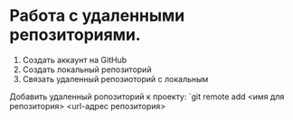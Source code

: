 # Работа с удаленными репозиториями.

1. Создать аккаунт на GitHub
2. Создать локальный репозиторий
3. Связать удаленный репозиоторий с локальным

Добавить удаленный ропозиторий к проекту: `git remote add <имя для репозитория> <url-адрес репозитория>